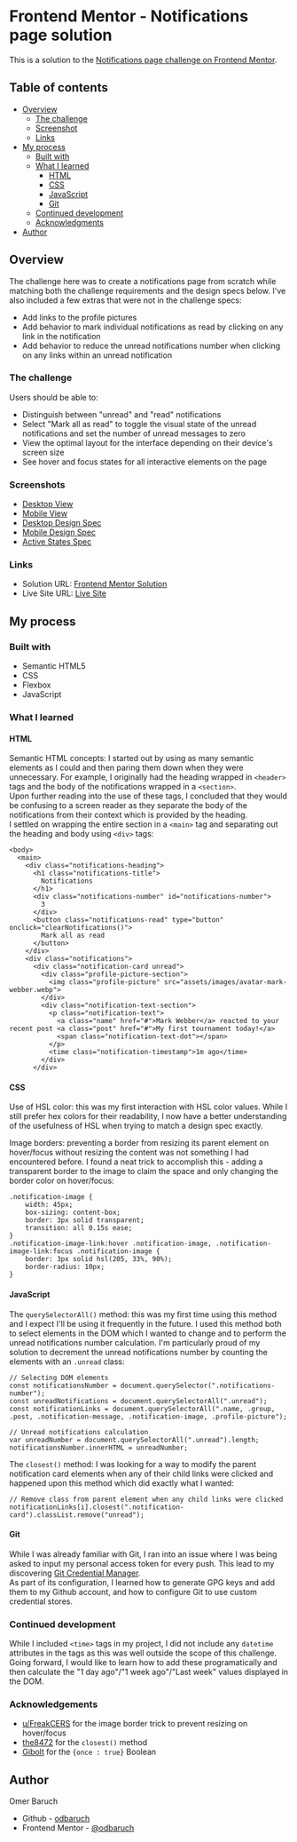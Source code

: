 # Frontend Mentor - Notifications page solution

This is a solution to the [Notifications page challenge on Frontend Mentor](https://www.frontendmentor.io/challenges/notifications-page-DqK5QAmKbC).

## Table of contents

- [Overview](#overview)
  - [The challenge](#the-challenge)
  - [Screenshot](#screenshot)
  - [Links](#links)
- [My process](#my-process)
  - [Built with](#built-with)
  - [What I learned](#what-i-learned)
    - [HTML](#html)
    - [CSS](#css)
    - [JavaScript](#javascript)
    - [Git](#git)
  - [Continued development](#continued-development)
  - [Acknowledgments](#acknowledgments)
- [Author](#author)

## Overview

The challenge here was to create a notifications page from scratch while matching both the challenge requirements and the design specs below. I've also included a few extras that were not in the challenge specs:
- Add links to the profile pictures
- Add behavior to mark individual notifications as read by clicking on any link in the notification
- Add behavior to reduce the unread notifications number when clicking on any links within an unread notification

### The challenge

Users should be able to:

- Distinguish between "unread" and "read" notifications
- Select "Mark all as read" to toggle the visual state of the unread notifications and set the number of unread messages to zero
- View the optimal layout for the interface depending on their device's screen size
- See hover and focus states for all interactive elements on the page

### Screenshots

- [Desktop View](assets/images/screenshot.png)
- [Mobile View](assets/images/mobilescreenshot.png)
- [Desktop Design Spec](design/desktop-design.jpg)
- [Mobile Design Spec](design/mobile-design.jpg)
- [Active States Spec](design/active-states.jpg)

### Links

- Solution URL: [Frontend Mentor Solution](https://github.com/odbaruch/notifications-project)
- Live Site URL: [Live Site](https://notifications-project.vercel.app/)

## My process

### Built with

- Semantic HTML5
- CSS
- Flexbox
- JavaScript

### What I learned

#### HTML

Semantic HTML concepts: I started out by using as many semantic elements as I could and then paring them down when they were unnecessary. For example, I originally had the heading wrapped in `<header>` tags and the body of the notifications wrapped in a `<section>`.  
Upon further reading into the use of these tags, I concluded that they would be confusing to a screen reader as they separate the body of the notifications from their context which is provided by the heading.  
I settled on wrapping the entire section in a `<main>` tag and separating out the heading and body using `<div>` tags:  
```
<body>
  <main>
    <div class="notifications-heading">
      <h1 class="notifications-title">
        Notifications
      </h1>
      <div class="notifications-number" id="notifications-number">
        3
      </div>
      <button class="notifications-read" type="button" onclick="clearNotifications()">
        Mark all as read
      </button>
    </div>
    <div class="notifications">
      <div class="notification-card unread">
        <div class="profile-picture-section">
          <img class="profile-picture" src="assets/images/avatar-mark-webber.webp">
        </div>
        <div class="notification-text-section">
          <p class="notification-text">
            <a class="name" href="#">Mark Webber</a> reacted to your recent post <a class="post" href="#">My first tournament today!</a>
            <span class="notification-text-dot"></span>
          </p>
          <time class="notification-timestamp">1m ago</time>
        </div>
      </div>
```

#### CSS

Use of HSL color: this was my first interaction with HSL color values. While I still prefer hex colors for their readability, I now have a better understanding of the usefulness of HSL when trying to match a design spec exactly.  

Image borders: preventing a border from resizing its parent element on hover/focus without resizing the content was not something I had encountered before. I found a neat trick to accomplish this - adding a transparent border to the image to claim the space and only changing the border color on hover/focus:  

``` 
.notification-image {
    width: 45px;
    box-sizing: content-box;
    border: 3px solid transparent;
    transition: all 0.15s ease;
}
.notification-image-link:hover .notification-image, .notification-image-link:focus .notification-image {
    border: 3px solid hsl(205, 33%, 90%);
    border-radius: 10px;
}
```

#### JavaScript

The `querySelectorAll()` method: this was my first time using this method and I expect I'll be using it frequently in the future. I used this method both to select elements in the DOM which I wanted to change and to perform the unread notifications number calculation. I'm particularly proud of my solution to decrement the unread notifications number by counting the elements with an `.unread` class:  

```
// Selecting DOM elements
const notificationsNumber = document.querySelector(".notifications-number");
const unreadNotifications = document.querySelectorAll(".unread");
const notificationLinks = document.querySelectorAll(".name, .group, .post, .notification-message, .notification-image, .profile-picture");

// Unread notifications calculation
var unreadNumber = document.querySelectorAll(".unread").length;
notificationsNumber.innerHTML = unreadNumber;
```

The `closest()` method: I was looking for a way to modify the parent notification card elements when any of their child links were clicked and happened upon this method which did exactly what I wanted:

```
// Remove class from parent element when any child links were clicked
notificationLinks[i].closest(".notification-card").classList.remove("unread");
```

#### Git

While I was already familiar with Git, I ran into an issue where I was being asked to input my personal access token for every push. This lead to my discovering [Git Credential Manager](https://github.com/GitCredentialManager/git-credential-manager).  
As part of its configuration, I learned how to generate GPG keys and add them to my Github account, and how to configure Git to use custom credential stores.

### Continued development

While I included `<time>` tags in my project, I did not include any `datetime` attributes in the tags as this was well outside the scope of this challenge. Going forward, I would like to learn how to add these programatically and then calculate the "1 day ago"/"1 week ago"/"Last week" values displayed in the DOM.

### Acknowledgements

- [u/FreakCERS](https://www.reddit.com/r/css/comments/5gqpi5/prevent_cell_resize_when_adding_a_border_to_it/) for the image border trick to prevent resizing on hover/focus
- [the8472](https://stackoverflow.com/questions/22119673/find-the-closest-ancestor-element-that-has-a-specific-class) for the `closest()` method
- [Gibolt](https://stackoverflow.com/questions/28610365/how-can-i-add-an-event-for-a-one-time-click-to-a-function) for the `{once : true}` Boolean


## Author

Omer Baruch
- Github - [odbaruch](https://github.com/odbaruch)
- Frontend Mentor - [@odbaruch](https://www.frontendmentor.io/profile/odbaruch)